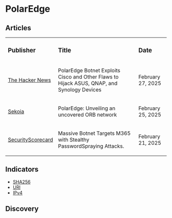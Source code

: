 # PolarEdge

## Articles
<table>
  <tr>
    <td>
      <h3>Publisher</h3>
    </td>
    <td>
      <h3>Title</h3>
    </td>
    <td>
      <h3>Date</h3>
    </td>
  </tr>
   <tr>
    <td>
      <a href="https://thehackernews.com/2025/02/polaredge-botnet-exploits-cisco-and.html">The Hacker News</a>
    </td>
    <td>
      <p>PolarEdge Botnet Exploits Cisco and Other Flaws to Hijack ASUS, QNAP, and Synology Devices</p>
    </td>
    <td>
      <p>February 27, 2025</p>
    </td>
  </tr>
  <tr>
    <td>
      <a href="https://blog.sekoia.io/polaredge-unveiling-an-uncovered-iot-botnet/">Sekoia</a>
    </td>
    <td>
      <p>PolarEdge: Unveiling an uncovered ORB network</p>
    </td>
    <td>
      <p>February 25, 2025</p>
    </td>
  </tr>
  <tr>
    <td>
      <a href="https://securityscorecard.com/wp-content/uploads/2025/02/MassiveBotnet-Report_022125_03.pdf">SecurityScorecard</a>
    </td>
    <td>
      <p>Massive Botnet Targets M365 with Stealthy PasswordSpraying Attacks.</p>
    </td>
    <td>
      <p>February 21, 2025</p>
    </td>
  </tr>
</table>


## Indicators
- <a href="">SHA256</a>
- <a href="">URI</a>
- <a href="">IPv4</a>

## Discovery

